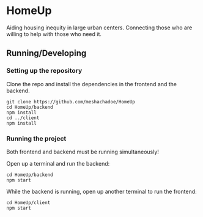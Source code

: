 # HomeUp
Aiding housing inequity in large urban centers. Connecting those who are willing to help with those who need it.

## Running/Developing
### Setting up the repository
Clone the repo and install the dependencies in the frontend and the backend.
```
git clone https://github.com/meshachadoe/HomeUp 
cd HomeUp/backend
npm install
cd ../client
npm install
```

### Running the project
Both frontend and backend must be running simultaneously!

Open up a terminal and run the backend:
```
cd HomeUp/backend 
npm start
```

While the backend is running, open up another terminal to run the frontend:
```
cd HomeUp/client
npm start
```
